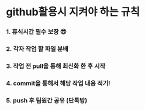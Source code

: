 # github활용시 지켜야 하는 규칙

### 1. 휴식시간 필수 보장 😎
### 2. 각자 작업 할 파일 분배
### 3. 작업 전 pull을 통해 최신화 한 후 시작
### 4. commit을 통해서 해당 작업 내용 적기!
### 5. push 후 팀원간 공유 (단톡방)
